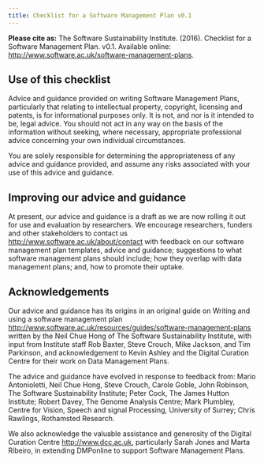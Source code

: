 ```yaml
---
title: Checklist for a Software Management Plan v0.1
---
```


**Please cite as:** The Software Sustainability Institute. (2016). Checklist for a Software Management Plan. v0.1. Available online: <http://www.software.ac.uk/software-management-plans>.

## Use of this checklist

Advice and guidance provided on writing Software Management Plans, particularly that relating to intellectual property, copyright, licensing and patents, is for informational purposes only. It is not, and nor is it intended to be, legal advice. You should not act in any way on the basis of the information without seeking, where necessary, appropriate professional advice concerning your own individual circumstances.

You are solely responsible for determining the appropriateness of any advice and guidance provided, and assume any risks associated with your use of this advice and guidance.

## Improving our advice and guidance

At present, our advice and guidance is a draft as we are now rolling it out for use and evaluation by researchers. We encourage researchers, funders and other stakeholders to contact us <http://www.software.ac.uk/about/contact> with feedback on our software management plan templates, advice and guidance; suggestions to what software management plans should include; how they overlap with data management plans; and, how to promote their uptake.

## Acknowledgements

Our advice and guidance has its origins in an original guide on Writing and using a software management plan <http://www.software.ac.uk/resources/guides/software-management-plans> written by the Neil Chue Hong of The Software Sustainability Institute, with input from Institute staff Rob Baxter, Steve Crouch, Mike Jackson, and Tim Parkinson, and acknowledgement to Kevin Ashley and the Digital Curation Centre for their work on Data Management Plans.

The advice and guidance have evolved in response to feedback from: Mario Antonioletti, Neil Chue Hong, Steve Crouch, Carole Goble, John Robinson, The Software Sustainability Institute; Peter Cock, The James Hutton Institute; Robert Davey, The Genome Analysis Centre; Mark Plumbley, Centre for Vision, Speech and signal Processing, University of Surrey; Chris Rawlings, Rothamsted Research.

We also acknowledge the valuable assistance and generosity of the Digital Curation Centre <http://www.dcc.ac.uk>, particularly Sarah Jones and Marta Ribeiro, in extending DMPonline to support Software Management Plans.

